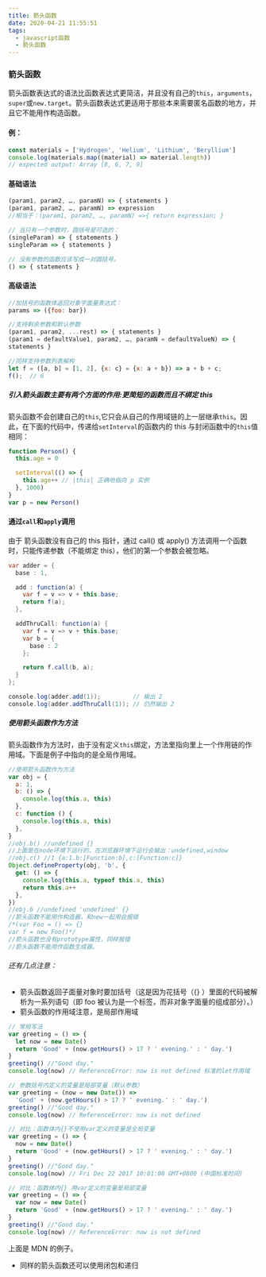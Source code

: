 ```yaml
---
title: 箭头函数
date: 2020-04-21 11:55:51
tags:
  - javascript函数
  - 箭头函数
---
```


### 箭头函数

箭头函数表达式的语法比函数表达式更简洁，并且没有自己的`this`，`arguments`，`super`或`new.target`。箭头函数表达式更适用于那些本来需要匿名函数的地方，并且它不能用作构造函数。

#### 例：

```javascript
const materials = ['Hydrogen', 'Helium', 'Lithium', 'Beryllium']
console.log(materials.map((material) => material.length))
// expected output: Array [8, 6, 7, 9]
```

#### 基础语法

```javascript
(param1, param2, …, paramN) => { statements }
(param1, param2, …, paramN) => expression
//相当于：(param1, param2, …, paramN) =>{ return expression; }

// 当只有一个参数时，圆括号是可选的：
(singleParam) => { statements }
singleParam => { statements }

// 没有参数的函数应该写成一对圆括号。
() => { statements }
```

#### 高级语法

```javascript
//加括号的函数体返回对象字面量表达式：
params => ({foo: bar})

//支持剩余参数和默认参数
(param1, param2, ...rest) => { statements }
(param1 = defaultValue1, param2, …, paramN = defaultValueN) => {
statements }

//同样支持参数列表解构
let f = ([a, b] = [1, 2], {x: c} = {x: a + b}) => a + b + c;
f();  // 6
```

##### 引入箭头函数主要有两个方面的作用:更简短的函数而且不绑定 this

箭头函数不会创建自己的`this`,它只会从自己的作用域链的上一层继承`this`。因此，在下面的代码中，传递给`setInterval`的函数内的 this 与封闭函数中的`this`值相同：

```javascript
function Person() {
  this.age = 0

  setInterval(() => {
    this.age++ // |this| 正确地指向 p 实例
  }, 1000)
}
var p = new Person()
```

#### 通过`call`和`apply`调用

由于 箭头函数没有自己的 this 指针，通过 call() 或 apply() 方法调用一个函数时，只能传递参数（不能绑定 this），他们的第一个参数会被忽略。

```java
var adder = {
  base : 1,

  add : function(a) {
    var f = v => v + this.base;
    return f(a);
  },

  addThruCall: function(a) {
    var f = v => v + this.base;
    var b = {
      base : 2
    };

    return f.call(b, a);
  }
};

console.log(adder.add(1));         // 输出 2
console.log(adder.addThruCall(1)); // 仍然输出 2
```

##### 使用箭头函数作为方法

箭头函数作为方法时，由于没有定义`this`绑定，方法里指向里上一个作用链的作用域。下面是例子中指向的是全局作用域。

```javascript
//使用箭头函数作为方法
var obj = {
  a: 1,
  b: () => {
    console.log(this.a, this)
  },
  c: function () {
    console.log(this.a, this)
  },
}
//obj.b() //undefined {}
//上面是在node环境下运行的，在浏览器环境下运行会输出：undefined,window
//obj.c() //1 {a:1.b:[Function:b],c:[Function:c]}
Object.defineProperty(obj, 'b', {
  get: () => {
    console.log(this.a, typeof this.a, this)
    return this.a++
  },
})
//obj.b //undefined 'undefined' {}
//箭头函数不能用作构造器，和new一起用会报错
/*(var Foo = () => {}
var f = new Foo()*/
//箭头函数也没有prototype属性，同样报错
//箭头函数不能用作函数生成器。
```

###### 还有几点注意：

- 箭头函数返回子面量对象时要加括号（这是因为花括号（{} ）里面的代码被解析为一系列语句（即 foo 被认为是一个标签，而非对象字面量的组成部分）。）
- 箭头函数的作用域注意，是局部作用域

```javascript
// 常规写法
var greeting = () => {
  let now = new Date()
  return 'Good' + (now.getHours() > 17 ? ' evening.' : ' day.')
}
greeting() //"Good day."
console.log(now) // ReferenceError: now is not defined 标准的let作用域

// 参数括号内定义的变量是局部变量（默认参数）
var greeting = (now = new Date()) =>
  'Good' + (now.getHours() > 17 ? ' evening.' : ' day.')
greeting() //"Good day."
console.log(now) // ReferenceError: now is not defined

// 对比：函数体内{}不使用var定义的变量是全局变量
var greeting = () => {
  now = new Date()
  return 'Good' + (now.getHours() > 17 ? ' evening.' : ' day.')
}
greeting() //"Good day."
console.log(now) // Fri Dec 22 2017 10:01:00 GMT+0800 (中国标准时间)

// 对比：函数体内{} 用var定义的变量是局部变量
var greeting = () => {
  var now = new Date()
  return 'Good' + (now.getHours() > 17 ? ' evening.' : ' day.')
}
greeting() //"Good day."
console.log(now) // ReferenceError: now is not defined
```

上面是 MDN 的例子。

- 同样的箭头函数还可以使用闭包和递归
